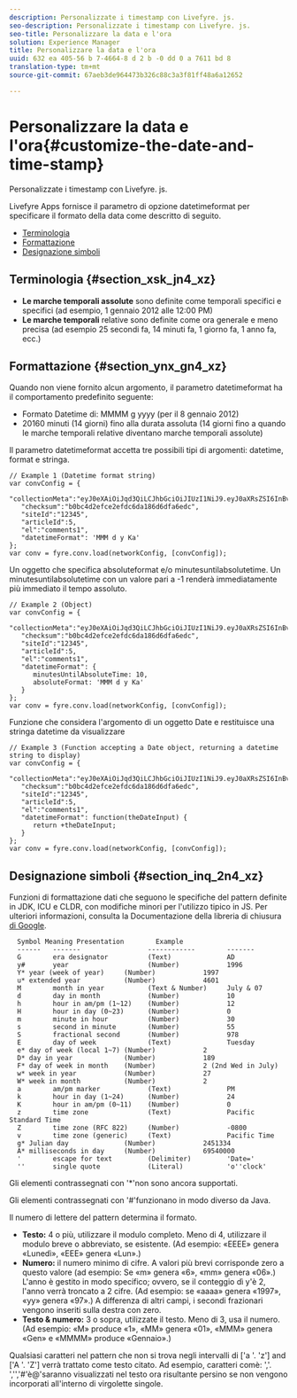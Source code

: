 ```yaml
---
description: Personalizzate i timestamp con Livefyre. js.
seo-description: Personalizzate i timestamp con Livefyre. js.
seo-title: Personalizzare la data e l'ora
solution: Experience Manager
title: Personalizzare la data e l'ora
uuid: 632 ea 405-56 b 7-4664-8 d 2 b -0 dd 0 a 7611 bd 8
translation-type: tm+mt
source-git-commit: 67aeb3de964473b326c88c3a3f81ff48a6a12652

---
```



# Personalizzare la data e l&#39;ora{#customize-the-date-and-time-stamp}

Personalizzate i timestamp con Livefyre. js.

Livefyre Apps fornisce il parametro di opzione datetimeformat per specificare il formato della data come descritto di seguito.

* [Terminologia](#c_date_time_stamp/section_xsk_jn4_xz)
* [Formattazione](#c_date_time_stamp/section_ynx_gn4_xz)
* [Designazione simboli](#c_date_time_stamp/section_inq_2n4_xz)

## Terminologia {#section_xsk_jn4_xz}

* **Le marche temporali assolute** sono definite come temporali specifici e specifici (ad esempio, 1 gennaio 2012 alle 12:00 PM)
* **Le marche temporali** relative sono definite come ora generale e meno precisa (ad esempio 25 secondi fa, 14 minuti fa, 1 giorno fa, 1 anno fa, ecc.)

## Formattazione {#section_ynx_gn4_xz}

Quando non viene fornito alcun argomento, il parametro datetimeformat ha il comportamento predefinito seguente:

* Formato Datetime di: MMMM g yyyy (per il 8 gennaio 2012)
* 20160 minuti (14 giorni) fino alla durata assoluta (14 giorni fino a quando le marche temporali relative diventano marche temporali assolute)

Il parametro datetimeformat accetta tre possibili tipi di argomenti: datetime, format e stringa.

```
// Example 1 (Datetime format string)  
var convConfig = { 
   "collectionMeta":"eyJ0eXAiOiJqd3QiLCJhbGciOiJIUzI1NiJ9.eyJ0aXRsZSI6InBvc3QgMiIsInVybCI6Imh0dHA6XC9cL29yYW5nZXNhcmVncmVhdC5jb21cL3VzZWExcDcwXzEyXC8_cD01IiwidGFncyI6IiIsImNoZWNrc3VtIjoiYjBiYzRkMmVmY2UyZWZkYzZkYTE4NmQ2ZGZhNmVkYzAiLCJhcnRpY2xlSWQiOjV9.XZJTJgwpiFZCQ6dv8vvl91sMbFSJndzZPTHhmtOaImo", 
   "checksum":"b0bc4d2efce2efdc6da186d6dfa6edc", 
   "siteId":"12345", 
   "articleId":5, 
   "el":"comments1", 
   "datetimeFormat": 'MMM d y Ka' 
}; 
var conv = fyre.conv.load(networkConfig, [convConfig]);
```

Un oggetto che specifica absoluteformat e/o minutesuntilabsolutetime. Un minutesuntilabsolutetime con un valore pari a -1 renderà immediatamente più immediato il tempo assoluto.

```
// Example 2 (Object)  
var convConfig = { 
   "collectionMeta":"eyJ0eXAiOiJqd3QiLCJhbGciOiJIUzI1NiJ9.eyJ0aXRsZSI6InBvc3QgMiIsInVybCI6Imh0dHA6XC9cL29yYW5nZXNhcmVncmVhdC5jb21cL3VzZWExcDcwXzEyXC8_cD01IiwidGFncyI6IiIsImNoZWNrc3VtIjoiYjBiYzRkMmVmY2UyZWZkYzZkYTE4NmQ2ZGZhNmVkYzAiLCJhcnRpY2xlSWQiOjV9.XZJTJgwpiFZCQ6dv8vvl91sMbFSJndzZPTHhmtOaImo", 
   "checksum":"b0bc4d2efce2efdc6da186d6dfa6edc", 
   "siteId":"12345", 
   "articleId":5, 
   "el":"comments1", 
   "datetimeFormat": { 
      minutesUntilAbsoluteTime: 10, 
      absoluteFormat: 'MMM d y Ka' 
   } 
};  
var conv = fyre.conv.load(networkConfig, [convConfig]);
```

Funzione che considera l&#39;argomento di un oggetto Date e restituisce una stringa datetime da visualizzare

```
// Example 3 (Function accepting a Date object, returning a datetime string to display) 
var convConfig = { 
   "collectionMeta":"eyJ0eXAiOiJqd3QiLCJhbGciOiJIUzI1NiJ9.eyJ0aXRsZSI6InBvc3QgMiIsInVybCI6Imh0dHA6XC9cL29yYW5nZXNhcmVncmVhdC5jb21cL3VzZWExcDcwXzEyXC8_cD01IiwidGFncyI6IiIsImNoZWNrc3VtIjoiYjBiYzRkMmVmY2UyZWZkYzZkYTE4NmQ2ZGZhNmVkYzAiLCJhcnRpY2xlSWQiOjV9.XZJTJgwpiFZCQ6dv8vvl91sMbFSJndzZPTHhmtOaImo", 
   "checksum":"b0bc4d2efce2efdc6da186d6dfa6edc", 
   "siteId":"12345", 
   "articleId":5, 
   "el":"comments1", 
   "datetimeFormat": function(theDateInput) { 
      return +theDateInput; 
   } 
};  
var conv = fyre.conv.load(networkConfig, [convConfig]);
```

## Designazione simboli {#section_inq_2n4_xz}

Funzioni di formattazione dati che seguono le specifiche del pattern definite in JDK, ICU e CLDR, con modifiche minori per l&#39;utilizzo tipico in JS. Per ulteriori informazioni, consulta la Documentazione della libreria di chiusura [di Google](https://developers.google.com/closure/library/docs/overview).

```
  Symbol Meaning Presentation        Example 
  ------   -------                 ------------        ------- 
  G        era designator          (Text)              AD 
  y#       year                    (Number)            1996 
  Y* year (week of year)     (Number)            1997 
  u* extended year           (Number)            4601 
  M        month in year           (Text & Number)     July & 07 
  d        day in month            (Number)            10 
  h        hour in am/pm (1~12)    (Number)            12 
  H        hour in day (0~23)      (Number)            0 
  m        minute in hour          (Number)            30 
  s        second in minute        (Number)            55 
  S        fractional second       (Number)            978 
  E        day of week             (Text)              Tuesday 
  e* day of week (local 1~7) (Number)            2 
  D* day in year             (Number)            189 
  F* day of week in month    (Number)            2 (2nd Wed in July) 
  w* week in year            (Number)            27 
  W* week in month           (Number)            2 
  a        am/pm marker            (Text)              PM 
  k        hour in day (1~24)      (Number)            24 
  K        hour in am/pm (0~11)    (Number)            0 
  z        time zone               (Text)              Pacific Standard Time 
  Z        time zone (RFC 822)     (Number)            -0800 
  v        time zone (generic)     (Text)              Pacific Time 
  g* Julian day              (Number)            2451334 
  A* milliseconds in day     (Number)            69540000 
  '        escape for text         (Delimiter)         'Date=' 
  ''       single quote            (Literal)           'o''clock'
```

Gli elementi contrassegnati con &#39;*&#39;non sono ancora supportati.

Gli elementi contrassegnati con &#39;#&#39;funzionano in modo diverso da Java.

Il numero di lettere del pattern determina il formato.

* **Testo:** 4 o più, utilizzare il modulo completo. Meno di 4, utilizzare il modulo breve o abbreviato, se esistente. (Ad esempio: «EEEE» genera «Lunedì», «EEE» genera «Lun».)
* **Numero:** il numero minimo di cifre. A valori più brevi corrisponde zero a questo valore (ad esempio: Se «m» genera «6», «mm» genera «06».) L&#39;anno è gestito in modo specifico; ovvero, se il conteggio dì y&#39;è 2, l&#39;anno verrà troncato a 2 cifre. (Ad esempio: se «aaaa» genera «1997», «yy» genera «97».) A differenza di altri campi, i secondi frazionari vengono inseriti sulla destra con zero.
* **Testo &amp; numero:** 3 o sopra, utilizzate il testo. Meno di 3, usa il numero. (Ad esempio: «M» produce «1», «MM» genera «01», «MMM» genera «Gen» e «MMMM» produce «Gennaio».)

Qualsiasi caratteri nel pattern che non si trova negli intervalli di [&#39;a &#39;. &#39;z&#39;] and [&#39;A &#39;. &#39;Z&#39;] verrà trattato come testo citato. Ad esempio, caratteri comè: &#39;,&#39;. &#39;,&#39;&#39;,&#39;#&#39;è@&#39;saranno visualizzati nel testo ora risultante persino se non vengono incorporati all&#39;interno di virgolette singole.
